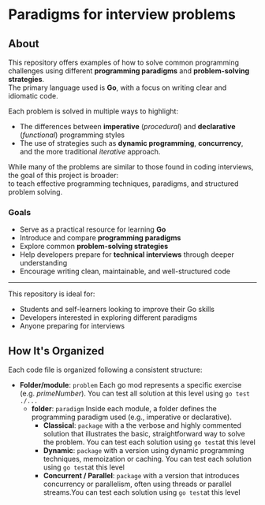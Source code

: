 # Paradigms for interview problems
## About
This repository offers examples of how to solve common programming challenges using different **programming paradigms** and **problem-solving strategies**.  
The primary language used is **Go**, with a focus on writing clear and idiomatic code.

Each problem is solved in multiple ways to highlight:

- The differences between **imperative** (_procedural_) and **declarative** (_functional_) programming styles
- The use of strategies such as **dynamic programming**, **concurrency**, and the more traditional _iterative_ approach.

While many of the problems are similar to those found in coding interviews, the goal of this project is broader:  
to teach effective programming techniques, paradigms, and structured problem solving.

### Goals

- Serve as a practical resource for learning **Go**
- Introduce and compare **programming paradigms**
- Explore common **problem-solving strategies**
- Help developers prepare for **technical interviews** through deeper understanding
- Encourage writing clean, maintainable, and well-structured code

---

This repository is ideal for:

- Students and self-learners looking to improve their Go skills
- Developers interested in exploring different paradigms
- Anyone preparing for interviews

## How It's Organized
Each code file is organized following a consistent structure:
-  **Folder/module**: `problem` Each go mod represents a specific exercise (e.g. _primeNumber_). You can test all solution at this level using `go test ./...`
   - **folder**:  `paradigm` Inside each module, a folder defines the programming paradigm used (e.g., imperative or declarative).
        - **Classical**: `package` with a the verbose and highly commented solution that illustrates the basic, straightforward way to solve the problem. You can test each solution using `go test`at this level
        - **Dynamic**: `package` with a version using dynamic programming techniques, memoization or caching. You can test each solution using `go test`at this level
        - **Concurrent / Parallel**: `package` with a version that introduces concurrency or parallelism, often using threads or parallel streams.You can test each solution using `go test`at this level
